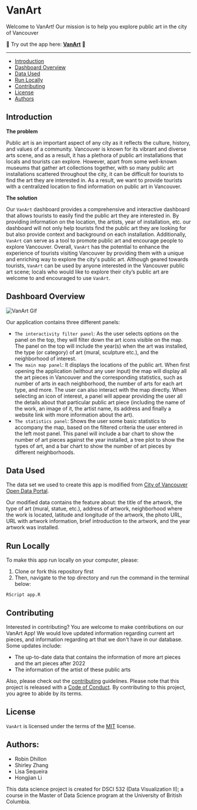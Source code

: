 # VanArt

Welcome to VanArt! Our mission is to help you explore public art in the city of Vancouver 

🎨 Try out the app here: **[VanArt](https://shlrley.shinyapps.io/VanArt/)** 🎨

---

- [Introduction](#introduction)
- [Dashboard Overview](#dashboard-overview)
- [Data Used](#data-used)
- [Run Locally](#run-locally)
- [Contributing](#contributing)
- [License](#license)
- [Authors](#authors)


## Introduction

**The problem**

Public art is an important aspect of any city as it reflects the culture, history, and values of a community. Vancouver is known for its vibrant and diverse arts scene, and as a result, it has a plethora of public art installations that locals and tourists can explore. However, apart from some well-known museums that gather art collections together, with so many public art installations scattered throughout the city, it can be difficult for tourists to find the art they are interested in. As a result, we want to provide tourists with a centralized location to find information on public art in Vancouver.

**The solution**

Our `VanArt` dashboard provides a comprehensive and interactive dashboard that allows tourists to easily find the public art they are interested in. By providing information on the location, the artists, year of installation, etc. our dashboard will not only help tourists find the public art they are looking for but also provide context and background on each installation. Additionally, `VanArt` can serve as a tool to promote public art and encourage people to explore Vancouver. Overall, `VanArt` has the potential to enhance the experience of tourists visiting Vancouver by providing them with a unique and enriching way to explore the city's public art. Although geared towards tourists, `VanArt` can be used by anyone interested in the Vancouver public art scene; locals who would like to explore their city’s public art are welcome to and encouraged to use `VanArt`.


## Dashboard Overview

![VanArt Gif](vanart.gif)

Our application contains three different panels:
-   `The interactivity filter panel`: As the user selects options on the panel on the top, 
    they will filter down the art icons visible on the map. The panel on the top will include 
    the year(s) when the art was installed, the type (or category) of art (mural, sculpture etc.), 
    and the neighborhood of interest. 
-   `The main map panel`: It displays the locations of the public art. When first opening the application 
    (without any user input) the map will display all the art pieces in Vancouver and the corresponding statistics, such as number of arts in each neighborhood, the number of arts for each art type, and more. The user can also 
    interact with the map directly. When selecting an icon of interest, a panel will appear providing 
    the user all the details about that particular public art piece (including the name of the work, 
    an image of it, the artist name, its address and finally a website link with more information about the art).  
-   `The statistics panel`: Shows the user some basic statistics to accompany the map, based on the 
    filtered criteria the user entered in the left most panel. This panel will include a bar chart 
    to show the number of art pieces against the year installed, a tree plot to show the types of art, 
    and a bar chart to show the number of art pieces by different neighborhoods.

## Data Used

The data set we used to create this app is modified from [City of Vancouver Open Data Portal](https://opendata.vancouver.ca/explore/dataset/public-art/export/).

Our modified data contains the feature about: the title of the artwork, the type of art (mural, statue, etc.), address of artwork, neighborhood where the work is located, latitude and longitude of the artwork, the photo URL, URL with artwork information, brief introduction to the artwork, and the year artwork was installed.


## Run Locally

To make this app run locally on your computer, please:

1. Clone or fork this repository first
2. Then, navigate to the top directory and run the command in the terminal below:

```{bash}
RScript app.R
```

## Contributing

Interested in contributing? You are welcome to make contributions on our VanArt App! We would love updated information regarding current art pieces, and information regarding art that we don't have in our database. Some updates include:
-   The up-to-date data that contains the information of more art pieces and the art pieces after 2022
-   The information of the artist of these public arts

Also, please check out the [contributing](CONTRIBUTING.md) guidelines. Please note that this project is released with a [Code of Conduct](CODE_OF_CONDUCT.md). By contributing to this project, you agree to abide by its terms.


## License

`VanArt` is licensed under the terms of the [MIT](LICENSE) license.

## Authors:

- Robin Dhillon
- Shirley Zhang
- Lisa Sequeira 
- Hongjian Li

This data science project is created for DSCI 532 (Data Visualization II); a course in the Master of Data Science program at the University of British Columbia.

